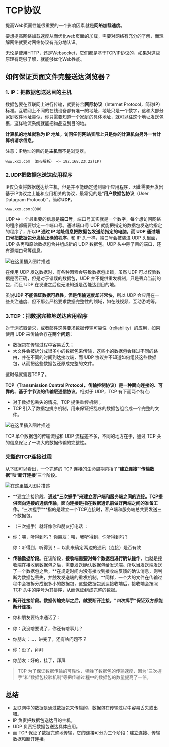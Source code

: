 # TCP协议

提高Web页面性能很重要的一个影响因素就是**网络加载速度。**

要想提高网络加载速度从而优化web页面的加载，需要对网络有充分的了解，而理解网络就要对网络协议有充分地认识。

无论是使用HTTP，还是Websocket，它们都是基于TCP/IP协议的，如果对这些原理有足够了解，就能够优化Web性能。



## 如何保证页面文件完整送达浏览器？

### 1. IP：把数据包送达目的主机

数据包要在互联网上进行传输，就要符合**网际协议**（Internet Protocol，简称**IP**）标准。互联网上不同的在线设备都有唯一的地址，地址只是一个数字，这和大部分家庭收件地址类似，你只需要知道一个家庭的具体地址，就可以往这个地址发送包裹，这样物流系统就能把物品送到目的地。

**计算机的地址就称为 IP 地址，访问任何网站实际上只是你的计算机向另外一台计算机请求信息。**

注意：IP地址的目的是**主机**而不是浏览器。

```
www.xxx.com （DNS解析） => 192.168.23.22(IP)
```





### 2.UDP把数据包送达应用程序

IP仅负责将数据送达给主机，但是并不能确定送到哪个应用程序，因此需要开发出基于IP协议之上能和应用相关的协议，最常见的是“**用户数据包协议**（User Datagram Protocol）”，简称**UDP**。



```
www.xxx.com:8080
```

UDP 中一个最重要的信息是**端口号**，端口号其实就是一个数字，每个想访问网络的程序都需要绑定一个端口号。通过端口号 UDP 就能把指定的数据包发送给指定的程序了，所以**IP 通过 IP 地址信息把数据包发送给指定的电脑，而 UDP 通过端口号把数据包分发给正确的程序**。和 IP 头一样，端口号会被装进 UDP 头里面，UDP 头再和原始数据包合并组成新的 UDP 数据包。UDP 头中除了目的端口，还有源端口号等信息。



![在这里插入图片描述](https://img-blog.csdnimg.cn/20200809154126164.png?x-oss-process=image/watermark,type_ZmFuZ3poZW5naGVpdGk,shadow_10,text_aHR0cHM6Ly9ibG9nLmNzZG4ubmV0L1pIZ29nb2dvaGE=,size_16,color_FFFFFF,t_70)

在使用 UDP 发送数据时，有各种因素会导致数据包出错，虽然 UDP 可以校验数据是否正确，但是对于错误的数据包，UDP 并不提供重发机制，只是丢弃当前的包，而且 UDP 在发送之后也无法知道是否能达到目的地。

虽说**UDP 不能保证数据可靠性，但是传输速度却非常快**，所以 UDP 会应用在一些关注速度、但不那么严格要求数据完整性的领域，如在线视频、互动游戏等。



### 3.TCP：把数据完整地送达应用程序

对于浏览器请求，或者邮件这类要求数据传输可靠性（reliability）的应用，如果使用 UDP 来传输会存在**两个问题**：

- 数据包在传输过程中容易丢失；
- 大文件会被拆分成很多小的数据包来传输，这些小的数据包会经过不同的路由，并在不同的时间到达接收端，而 UDP 协议并不知道如何组装这些数据包，从而把这些数据包还原成完整的文件。



这时候就需要TCP了。

**TCP（Transmission Control Protocol，传输控制协议）是一种面向连接的、可靠的、基于字节流的传输层通信协议**。相对于 UDP，TCP 有下面两个特点:

- 对于数据包丢失的情况，TCP 提供重传机制；
- TCP 引入了数据包排序机制，用来保证把乱序的数据包组合成一个完整的文件。

![在这里插入图片描述](https://img-blog.csdnimg.cn/2020080915445325.png?x-oss-process=image/watermark,type_ZmFuZ3poZW5naGVpdGk,shadow_10,text_aHR0cHM6Ly9ibG9nLmNzZG4ubmV0L1pIZ29nb2dvaGE=,size_16,color_FFFFFF,t_70)

TCP 单个数据包的传输流程和 UDP 流程差不多，不同的地方在于，通过 TCP 头的信息保证了一块大的数据传输的完整性。



### 完整的TCP连接过程

从下图可以看出，一个完整的 TCP 连接的生命周期包括了“**建立连接**”“**传输数据**”和“**断开连接**”三个阶段。

![在这里插入图片描述](https://img-blog.csdnimg.cn/20200809154702259.png?x-oss-process=image/watermark,type_ZmFuZ3poZW5naGVpdGk,shadow_10,text_aHR0cHM6Ly9ibG9nLmNzZG4ubmV0L1pIZ29nb2dvaGE=,size_16,color_FFFFFF,t_70)

- **建立连接阶段。**通过“三次握手”来建立客户端和服务端之间的连接。TCP提供面向连接的通信传输，**面向连接**是指在数据通讯前做好两端之间的准备工作。**“三次握手”**指的是建立一个TCP连接时，客户端和服务端总共要发送三个数据包。

- （三次握手）就好像你和朋友打电话 ：

- 你：喂，听得到吗？ 你朋友：喂，我听得到，你听得到吗？

  你：听得到，听得到！... 以此来确定两边的通讯（连接）是否有效



- **传输数据阶段**。在该阶段，**接收端需要对每个数据包进行确认操作**，也就是接收端在接收到数据包之后，需要发送确认数据包给发送端。所以当发送端发送了一个数据包之后，**在规定时间内没有接收到接收端反馈的确认消息，则判断为数据包丢失，并触发发送端的重发机制。**同样，一个大的文件在传输过程中会被拆分成很多小的数据包，这些数据包到达接收端后，接收端会按照 TCP 头中的序号为其排序，从而保证组成完整的数据。



- **断开连接阶段。**数据传输完毕之后，就要断开连接，**"四次挥手"保证双方都能断开连接**。

- 你和朋友要结束通话了：
- 你：我没啥要说了，你还有啥事儿？
- 你朋友：...，讲完了，还有啥问题不？
- 你：没了，拜拜
- 你朋友：好的，挂了，拜拜



> TCP 为了保证数据传输的可靠性，牺牲了数据包的传输速度，因为“三次握手”和“数据包校验机制”等把传输过程中的数据包的数量提高了一倍。



## 总结

- 互联网中的数据是通过数据包来传输的，数据包在传输过程中容易丢失或出错。
- IP 负责把数据包送达目的主机。
- UDP 负责把数据包送达具体应用。
- 而 TCP 保证了数据完整地传输，它的连接可分为三个阶段：建立连接、传输数据和断开连接。